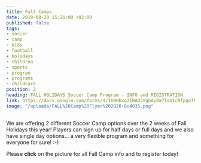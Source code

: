```yaml
---
title: Fall Camps
date: 2018-08-20 15:26:00 +02:00
published: false
tags:
- soccer
- camp
- kids
- football
- holidays
- children
- sports
- program
- programs
- childcare
position: 2
heading: FALL HOLIDAYS Soccer Camp Program - INFO and REGISTRATION
link: https://docs.google.com/forms/d/1hNHbxg2IBAQ3YgbAy0a7lsUIc9fpqofkG6Ft5Ig9DR0/edit
image: "/uploads/FALL%20Camp%20Flyer%202020-8c4035.png"
---
```


We are offering 2 different Soccer Camp options over the 2 weeks of Fall Holidays this year! Players can sign up for half days or full days and we also have single day options... a very flexible program and something for everyone for sure! :-)

Please **click** on the picture for all Fall Camp info and to register today!